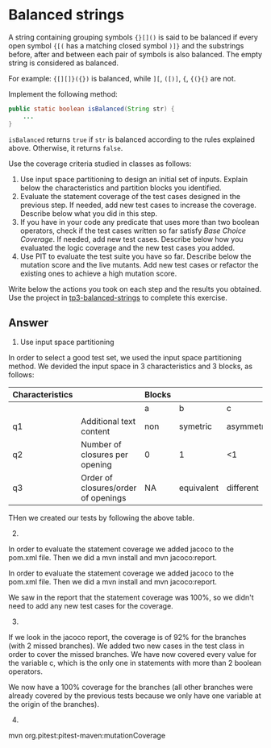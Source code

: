 # Balanced strings

A string containing grouping symbols `{}[]()` is said to be balanced if every open symbol `{[(` has a matching closed symbol `)]}` and the substrings before, after and between each pair of symbols is also balanced. The empty string is considered as balanced.

For example: `{[][]}({})` is balanced, while `][`, `([)]`, `{`, `{(}{}` are not.

Implement the following method:

```java
public static boolean isBalanced(String str) {
    ...
}
```

`isBalanced` returns `true` if `str` is balanced according to the rules explained above. Otherwise, it returns `false`.

Use the coverage criteria studied in classes as follows:

1. Use input space partitioning to design an initial set of inputs. Explain below the characteristics and partition blocks you identified.
2. Evaluate the statement coverage of the test cases designed in the previous step. If needed, add new test cases to increase the coverage. Describe below what you did in this step.
3. If you have in your code any predicate that uses more than two boolean operators, check if the test cases written so far satisfy *Base Choice Coverage*. If needed, add new test cases. Describe below how you evaluated the logic coverage and the new test cases you added.
4. Use PIT to evaluate the test suite you have so far. Describe below the mutation score and the live mutants. Add new test cases or refactor the existing ones to achieve a high mutation score.

Write below the actions you took on each step and the results you obtained.
Use the project in [tp3-balanced-strings](../code/tp3-balanced-strings) to complete this exercise.

## Answer

1. Use input space partitioning

In order to select a good test set, we used the input space partitioning method.
We devided the input space in 3 characteristics and 3 blocks, as follows:

|Characteristics    |   |Blocks |       |       |
|-------------------|:--|:------|:------|:------|
|                   |   |a      |b      |c      |
|q1                 | Additional text content |  non   |  symetric   |  asymmetric   |
|q2                 | Number of closures per opening |  0   |  1   |  <1   |
|q3                 | Order of closures/order of openings |  NA   |  equivalent   |  different   |


THen we created our tests by following the above table.

2.

In order to evaluate the statement coverage we added jacoco to the pom.xml file.
Then we did a mvn install and mvn jacoco:report.


In order to evaluate the statement coverage we added jacoco to the pom.xml file.
Then we did a mvn install and mvn jacoco:report.

We saw in the report that the statement coverage was 100%, so we didn't need to add any new test cases for the coverage.

3.
If we look in the jacoco report, the coverage is of 92% for the branches (with 2 missed branches).
We added two new cases in the test class in order to cover the missed branches.
We have now covered every value for the variable c, which is the only one in statements with more than 2 boolean operators.

We now have a 100% coverage for the branches (all other branches were already covered by the previous tests because we only have one variable at the origin of the branches).

4.


mvn org.pitest:pitest-maven:mutationCoverage


